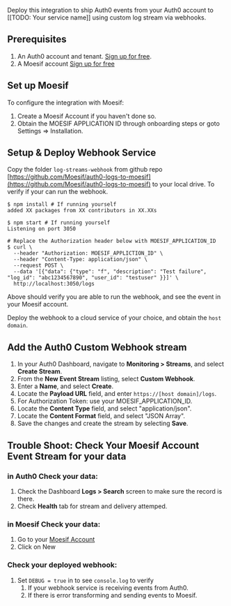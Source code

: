 Deploy this integration to ship Auth0 events from your Auth0 account to [[TODO: Your service name]] using custom log stream via webhooks.

## Prerequisites

1. An Auth0 account and tenant. [Sign up for free](https://auth0.com/signup).
2. A Moesif account [Sign up for free](https://www.moesif.com)

## Set up Moesif

To configure the integration with Moesif:

1. Create a Moesif Account if you haven't done so.
2. Obtain the MOESIF APPLICATION ID through onboarding steps or goto Settings => Installation.

## Setup & Deploy Webhook Service

Copy the folder `log-streams-webhook` from github repo [https://github.com/Moesif/auth0-logs-to-moesif](https://github.com/Moesif/auth0-logs-to-moesif) to your local drive. To verify if your can run the webhook.

```shell
$ npm install # If running yourself
added XX packages from XX contributors in XX.XXs

$ npm start # If running yourself
Listening on port 3050

# Replace the Authorization header below with MOESIF_APPLICATION_ID
$ curl \
  --header "Authorization: MOESIF_APPLICTION_ID" \
  --header "Content-Type: application/json" \
  --request POST \
  --data '[{"data": {"type": "f", "description": "Test failure", "log_id": "abc1234567890", "user_id": "testuser" }}]' \
  http://localhost:3050/logs

```

Above should verify you are able to run the webhook, and see the event in your Moesif account.

Deploy the webhook to a cloud service of your choice, and obtain the `host domain`.

## Add the Auth0 Custom Webhook stream

1. In your Auth0 Dashboard, navigate to **Monitoring > Streams**, and select **Create Stream**.
1. From the **New Event Stream** listing, select **Custom Webhook**.
1. Enter a **Name**, and select **Create**.
1. Locate the **Payload URL** field, and enter `https://[host domain]/logs`.
1. For Authorization Token: use your MOESIF_APPLICATION_ID.
1. Locate the **Content Type** field, and select "application/json".
1. Locate the **Content Format** field, and select "JSON Array".
1. Save the changes and create the stream by selecting **Save**.

## Trouble Shoot: Check Your Moesif Account Event Stream for your data

### in Auth0 Check your data:

1. Check the Dashboard **Logs > Search** screen to make sure the record is there.
2. Check **Health** tab for stream and delivery attemped.

### in Moesif Check your data:

1. Go to your [Moesif Account](http://www.moesif.com)
2. Click on New

### Check your deployed webhook:

1. Set `DEBUG = true` in to see `console.log` to verify
   1. If your webhook service is receiving events from Auth0.
   2. If there is error transforming and sending events to Moesif.
